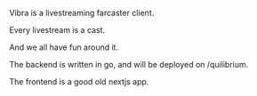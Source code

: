 Vibra is a livestreaming farcaster client.

Every livestream is a cast.

And we all have fun around it.

The backend is written in go, and will be deployed on /quilibrium.

The frontend is a good old nextjs app.
